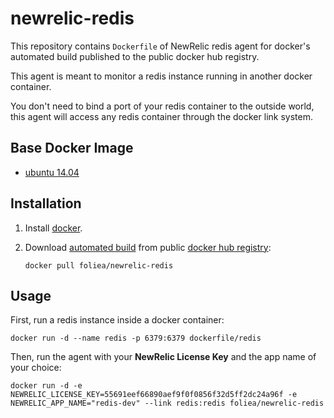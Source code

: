 # newrelic-redis

This repository contains `Dockerfile` of NewRelic redis agent for docker's automated build
published to the public docker hub registry.

This agent is meant to monitor a redis instance running in another docker container.

You don't need to bind a port of your redis container to the outside world, this agent will
access any redis container through the docker link system.

## Base Docker Image

* [ubuntu 14.04](https://registry.hub.docker.com/_/ubuntu/)

## Installation

1. Install [docker](http://www.docker.com).

2. Download [automated build](https://registry.hub.docker.com/u/dockerfile/redis) from public 
[docker hub registry](https://registry.hub.docker.com/):

    `docker pull foliea/newrelic-redis`

## Usage

First, run a redis instance inside a docker container:

    docker run -d --name redis -p 6379:6379 dockerfile/redis

Then, run the agent with your **NewRelic License Key** and the app name of your choice:

    docker run -d -e NEWRELIC_LICENSE_KEY=55691eef66890aef9f0f0856f32d5ff2dc24a96f -e NEWRELIC_APP_NAME="redis-dev" --link redis:redis foliea/newrelic-redis
